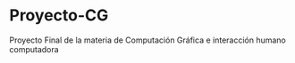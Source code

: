 # Proyecto-CG
Proyecto Final de la materia de Computación Gráfica e interacción humano computadora 
